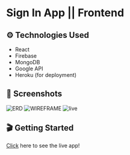 # Sign In App || Frontend

## ⚙️ Technologies Used
- React
- Firebase
- MongoDB
- Google API
- Heroku (for deployment)

## 📸 Screenshots
![ERD](../images/ERD.png)
![WIREFRAME](../images/Wireframe.png)
![live](../images/live.png)

## 🎬 Getting Started
[Click](https://git.heroku.com/patient-frontend.git) here to see the live app! 